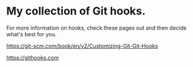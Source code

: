 # My collection of Git hooks. 

For more information on hooks, check these pages out and then decide what's best for you.

https://git-scm.com/book/en/v2/Customizing-Git-Git-Hooks

https://githooks.com